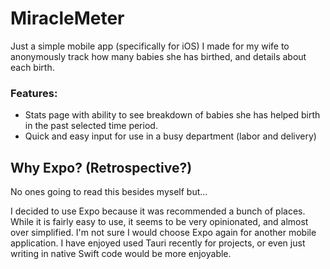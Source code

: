 # MiracleMeter
Just a simple mobile app (specifically for iOS) I made for my wife to anonymously track how many babies she has birthed, and details about each birth.

### Features:
* Stats page with ability to see breakdown of babies she has helped birth in the past selected time period.
* Quick and easy input for use in a busy department (labor and delivery)

## Why Expo? (Retrospective?)
No ones going to read this besides myself but...

I decided to use Expo because it was recommended a bunch of places. While it is fairly easy to use, it seems to be very opinionated, and almost over simplified.
I'm not sure I would choose Expo again for another mobile application. I have enjoyed used Tauri recently for projects, or even just writing in native Swift code would be more enjoyable.

